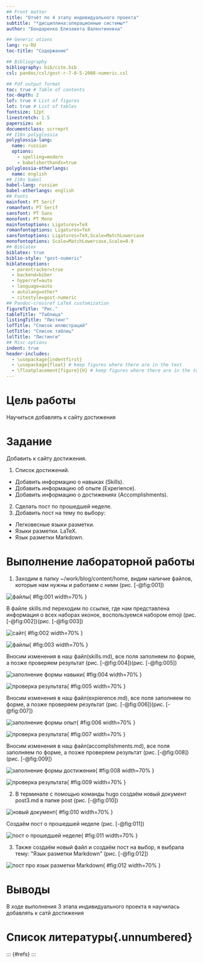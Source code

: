 ```yaml
---
## Front matter
title: "Отчёт по 4 этапу индивидуального проекта"
subtitle: "*дисциплина:операционные системы*"
author: "Бондаренко Елизавета Валентиновна"

## Generic otions
lang: ru-RU
toc-title: "Содержание"

## Bibliography
bibliography: bib/cite.bib
csl: pandoc/csl/gost-r-7-0-5-2008-numeric.csl

## Pdf output format
toc: true # Table of contents
toc-depth: 2
lof: true # List of figures
lot: true # List of tables
fontsize: 12pt
linestretch: 1.5
papersize: a4
documentclass: scrreprt
## I18n polyglossia
polyglossia-lang:
  name: russian
  options:
	- spelling=modern
	- babelshorthands=true
polyglossia-otherlangs:
  name: english
## I18n babel
babel-lang: russian
babel-otherlangs: english
## Fonts
mainfont: PT Serif
romanfont: PT Serif
sansfont: PT Sans
monofont: PT Mono
mainfontoptions: Ligatures=TeX
romanfontoptions: Ligatures=TeX
sansfontoptions: Ligatures=TeX,Scale=MatchLowercase
monofontoptions: Scale=MatchLowercase,Scale=0.9
## Biblatex
biblatex: true
biblio-style: "gost-numeric"
biblatexoptions:
  - parentracker=true
  - backend=biber
  - hyperref=auto
  - language=auto
  - autolang=other*
  - citestyle=gost-numeric
## Pandoc-crossref LaTeX customization
figureTitle: "Рис."
tableTitle: "Таблица"
listingTitle: "Листинг"
lofTitle: "Список иллюстраций"
lotTitle: "Список таблиц"
lolTitle: "Листинги"
## Misc options
indent: true
header-includes:
  - \usepackage{indentfirst}
  - \usepackage{float} # keep figures where there are in the text
  - \floatplacement{figure}{H} # keep figures where there are in the text
---
```


# Цель работы

Научиться добавлять к сайту достижения

# Задание

Добавить к сайту достижения.

1. Список достижений.
- Добавить информацию о навыках (Skills).
- Добавить информацию об опыте (Experience).
- Добавить информацию о достижениях (Accomplishments).
2. Сделать пост по прошедшей неделе.
3. Добавить пост на тему по выбору:
- Легковесные языки разметки.
- Языки разметки. LaTeX.
- Язык разметки Markdown.

# Выполнение лабораторной работы

1. Заходим в папку ~/work/blog/content/home, видим наличие файлов, которые нам нужны и работаем с ними (рис. [-@fig:001])

![файлы](image/1.png){ #fig:001 width=70% }

В файле skills.md переходим по ссылке, где нам представлена информация о всех наборах иконок, воспользуемся набором emoji (рис. [-@fig:002])(рис. [-@fig:003])

![сайт](image/2.png){ #fig:002 width=70% }

![файлы](image/3.png){ #fig:003 width=70% }

Вносим изменения в наш файл(skills.md), все поля заполняем по форме, а позже проверяем результат (рис. [-@fig:004])(рис. [-@fig:005])

![заполнение формы навыки](image/4.png){ #fig:004 width=70% }

![проверка результата](image/5.png){ #fig:005 width=70% }

Вносим изменения в наш файл(expierence.md), все поля заполняем по форме, а позже проверяем результат (рис. [-@fig:006])(рис. [-@fig:007])

![заполнение формы опыт](image/6.png){ #fig:006 width=70% }

![проверка результата](image/7.png){ #fig:007 width=70% }

Вносим изменения в наш файл(accomplishments.md), все поля заполняем по форме, а позже проверяем результат (рис. [-@fig:008])(рис. [-@fig:009])

![заполнение формы достижения](image/8.png){ #fig:008 width=70% }

![проверка результата](image/9.png){ #fig:009 width=70% }

2. В терминале с помощью команды hugo создаём новый документ post3.md в папке post (рис. [-@fig:010])

![новый документ](image/10.png){ #fig:010 width=70% }

Создаём пост о прошедшей неделе (рис. [-@fig:011])

![пост о прошедшей неделе](image/11.png){ #fig:011 width=70% }

3. Также создаём новый файл и создаём пост на выбор, я выбрала тему: "Язык разметки Markdown" (рис. [-@fig:012]) 

![пост про язык разметки Markdown](image/12.png){ #fig:012 width=70% }


# Выводы

В ходе выполнения 3 этапа индивидуального проекта я научилась добавлять к сатй достижения

# Список литературы{.unnumbered}

::: {#refs}
:::

